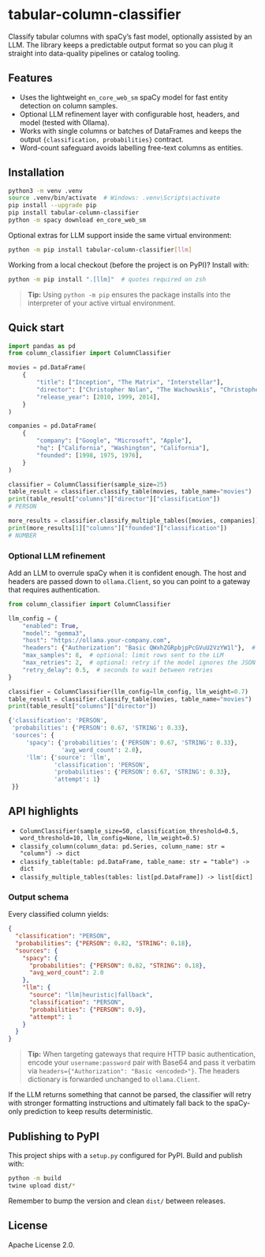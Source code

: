 # tabular-column-classifier

Classify tabular columns with spaCy’s fast model, optionally assisted by an LLM. The library keeps a predictable output format so you can plug it straight into data-quality pipelines or catalog tooling.

## Features

- Uses the lightweight `en_core_web_sm` spaCy model for fast entity detection on column samples.
- Optional LLM refinement layer with configurable host, headers, and model (tested with Ollama).
- Works with single columns or batches of DataFrames and keeps the output `{classification, probabilities}` contract.
- Word-count safeguard avoids labelling free-text columns as entities.

## Installation

```bash
python3 -m venv .venv
source .venv/bin/activate  # Windows: .venv\Scripts\activate
pip install --upgrade pip
pip install tabular-column-classifier
python -m spacy download en_core_web_sm
```

Optional extras for LLM support inside the same virtual environment:

```bash
python -m pip install tabular-column-classifier[llm]
```

Working from a local checkout (before the project is on PyPI)? Install with:

```bash
python -m pip install ".[llm]"  # quotes required on zsh
```

> **Tip:** Using `python -m pip` ensures the package installs into the interpreter of your active virtual environment.

## Quick start

```python
import pandas as pd
from column_classifier import ColumnClassifier

movies = pd.DataFrame(
    {
        "title": ["Inception", "The Matrix", "Interstellar"],
        "director": ["Christopher Nolan", "The Wachowskis", "Christopher Nolan"],
        "release_year": [2010, 1999, 2014],
    }
)

companies = pd.DataFrame(
    {
        "company": ["Google", "Microsoft", "Apple"],
        "hq": ["California", "Washington", "California"],
        "founded": [1998, 1975, 1976],
    }
)

classifier = ColumnClassifier(sample_size=25)
table_result = classifier.classify_table(movies, table_name="movies")
print(table_result["columns"]["director"]["classification"])
# PERSON

more_results = classifier.classify_multiple_tables([movies, companies])
print(more_results[1]["columns"]["founded"]["classification"])
# NUMBER
```

### Optional LLM refinement

Add an LLM to overrule spaCy when it is confident enough. The host and headers are passed down to `ollama.Client`, so you can point to a gateway that requires authentication.

```python
from column_classifier import ColumnClassifier

llm_config = {
    "enabled": True,
    "model": "gemma3",
    "host": "https://ollama.your-company.com",
    "headers": {"Authorization": "Basic QWxhZGRpbjpPcGVuU2VzYW1l"},  # Basic <base64>
    "max_samples": 8,  # optional: limit rows sent to the LLM
    "max_retries": 2,  # optional: retry if the model ignores the JSON contract
    "retry_delay": 0.5,  # seconds to wait between retries
}

classifier = ColumnClassifier(llm_config=llm_config, llm_weight=0.7)
table_result = classifier.classify_table(movies, table_name="movies")
print(table_result["columns"]["director"])
```

```python
{'classification': 'PERSON',
 'probabilities': {'PERSON': 0.67, 'STRING': 0.33},
 'sources': {
     'spacy': {'probabilities': {'PERSON': 0.67, 'STRING': 0.33},
               'avg_word_count': 2.0},
     'llm': {'source': 'llm',
             'classification': 'PERSON',
             'probabilities': {'PERSON': 0.67, 'STRING': 0.33},
             'attempt': 1}
 }}
```

## API highlights

- `ColumnClassifier(sample_size=50, classification_threshold=0.5, word_threshold=10, llm_config=None, llm_weight=0.5)`
- `classify_column(column_data: pd.Series, column_name: str = "column") -> dict`
- `classify_table(table: pd.DataFrame, table_name: str = "table") -> dict`
- `classify_multiple_tables(tables: list[pd.DataFrame]) -> list[dict]`

### Output schema

Every classified column yields:

```json
{
  "classification": "PERSON",
  "probabilities": {"PERSON": 0.82, "STRING": 0.18},
  "sources": {
    "spacy": {
      "probabilities": {"PERSON": 0.82, "STRING": 0.18},
      "avg_word_count": 2.0
    },
    "llm": {
      "source": "llm|heuristic|fallback",
      "classification": "PERSON",
      "probabilities": {"PERSON": 0.9},
      "attempt": 1
    }
  }
}
```

> **Tip:** When targeting gateways that require HTTP basic authentication, encode your `username:password` pair with Base64 and pass it verbatim via `headers={"Authorization": "Basic <encoded>"}`. The headers dictionary is forwarded unchanged to `ollama.Client`.

If the LLM returns something that cannot be parsed, the classifier will retry with stronger formatting instructions and ultimately fall back to the spaCy-only prediction to keep results deterministic.

## Publishing to PyPI

This project ships with a `setup.py` configured for PyPI. Build and publish with:

```bash
python -m build
twine upload dist/*
```

Remember to bump the version and clean `dist/` between releases.

## License

Apache License 2.0.

